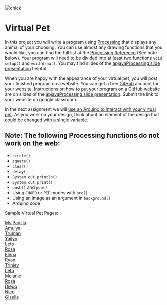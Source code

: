 ![chick](https://github.com/user-attachments/assets/cd57996c-7b2d-4028-a180-4a5b46947c86)

Virtual Pet
=============

In this project you will write a program using [Processing](https://processing.org) that displays any animal of your choosing. You can use almost any drawing functions that you would like, you can find the full list at the [Processing Reference](https://processing.org/reference) (See note below).  Your program will need to be divided into at least two functions `void setup()` and `void draw()`. You may find slides of the [apjavaProcessing slide presentation](https://docs.google.com/presentation/d/1DUtunRnAj5jY_YvGynqyXmAyOOCeLYLn17qAXDr2NfE/edit?usp=sharing) helpful. 

When you are happy with the appearance of your virtual pet, you will post your finished program on a website. You can get a free [GitHub](https://github.com) account for your website. Instructions on how to put your program on a GitHub website are on slides of the [apjavaProcessing slide presentation](https://docs.google.com/presentation/d/1FIV9P78JnVVpMvpW-TOuUO0uFG8pLYE3kHGJubOZXEE/edit?usp=sharing). Submit the link to your website on google classroom.

In the next assignment we will [use an Arduino to interact with your virtual pet](https://github.com/APCSLowell/LightSensorController#use-an-adafruit-circuit-playground-as-an-input-device-in-a-processing-program). As you work on your design, think about an element of the design that could be changed with a single variable.

Note: The following Processing functions do not work on the web:
----------------------------------------------------------
+ `circle()`
+ `square()`
+ `clear()`
+ `delay()`
+ `System.out.println()`
+ `System.out.print()`
+ `push()` and `pop()`
+ Using `CHORD` or `PIE` modes with `arc()`
+ Using an image as an argument in `background()`
+ Arduino code

Sample Virtual Pet Pages: 

[Ms.Padilla](https://mspadilla.github.io/VirtualPet/) <br>
[Amulya](https://amul-gif.github.io/VirtualPet_Amulya/) <br>
[Truman](https://truman-ev.github.io/VirtualPet_Truman/) <br>
[Yailyn](https://yailyn441.github.io/VirtualPet/) <br>
[Leto](https://khilitt.github.io/VirtualPet/) <br>
[Rosa](https://rosapplesauce.github.io/VirtualPet/) <br>
[Elena](https://elenachavez0331.github.io/VirtualPet/) <br>
[Ryan]() <br>
[Trinley]() <br>
[Leto](https://khilitt.github.io/VirtualPet/) <br>
[Melanie]( ) <br>
[Rosa](https://rosapplesauce.github.io/VirtualPet/) <br>
[Diego]( ) <br>
[Nico](https://nicolastaccetti.github.io/NTVirtualPet/) <br>
[Giselle]( ) <br>



